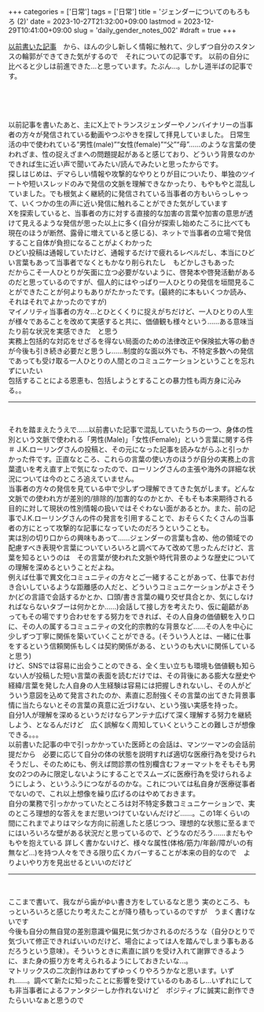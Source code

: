 +++
categories = ['日常']
tags = ['日常']
title = 'ジェンダーについてのもろもろ (2)'
date = 2023-10-27T21:32:00+09:00
lastmod = 2023-12-29T10:41:00+09:00
slug = 'daily_gender_notes_002'
#draft = true
+++

[以前書いた記事](../../../../2022/08/28/daily_gender_notes/)　から、ほんの少し新しく情報に触れて、少しずつ自分のスタンスの輪郭ができてきた気がするので　それについての記事です。
以前の自分に比べると少しは前進できた…と思っています。たぶん…。しかし道半ばの記事です。
<!--more-->
<br>
<br>
<br>

以前記事を書いたあと、主にX上でトランスジェンダーやノンバイナリーの当事者の方々が発信されている動画やつぶやきを探して拝見していました。
日常生活の中で使われている“男性(male)”“女性(female)”“父”“母”……のような言葉の使われざま、性の捉えざまへの問題提起があると感じており、どういう背景なのか　できれば生に近い声で聞いてみたい/読んでみたいと思ったからです。
<br>
探しはじめは、デマらしい情報や攻撃的なやりとりが目についたり、単独のツイートや短いスレッドのみで発信の文脈を理解できなかったり、もやもやと混乱していました。でも根気よく継続的に発信されている当事者の方もいらっしゃって、いくつかの生の声に近い発信に触れることができた気がしています
<br>
Xを探索していると、当事者の方に対する直接的な加害の言葉や加害の意思が透けて見えるような発信が思った以上に多く(自分が探索し始めたころに比べても現在のほうが断然、露骨に増えていると感じる)、ネットで当事者の立場で発信すること自体が負担になることがよくわかった
<br>
ひどい投稿は通報していたけど、通報するだけで疲れるレベルだし、本当にひどい言葉もあって当事者でなくともかなり削られたし　もどかしさもあった
<br>
だからこそ一人ひとりが矢面に立つ必要がないように、啓発本や啓発活動があるのだと思っているのですが、個人的にはやっぱり一人ひとりの発信を垣間見ることができたことが何よりもありがたかったです。(最終的に本もいくつか読み、それはそれでよかったのですが)
<br>
マイノリティ当事者の方々…とひとくくりに捉えがちだけど、一人ひとりの人生が様々であることを改めて実感すると共に、価値観も様々という……ある意味当たり前な状況を実感できた　と思う
<br>
実務上包括的な対応をせざるを得ない局面のための法律改正や保険拡大等の動きが今後も引き続き必要だと思うし……制度的な面以外でも、不特定多数への発信であっても受け取る一人ひとりの人間とのコミュニケーションということを忘れずにいたい
<br>
包括することによる恩恵も、包括しようとすることの暴力性も両方身に沁みる。。
<br>

***

<br>

それを踏まえたうえで……以前書いた記事で混乱していたうちの一つ、身体の性別という文脈で使われる「男性(Male)」「女性(Female)」という言葉に関する件
＃ J.K.ローリングさんの投稿と、その元になった記事を読みながらふと引っかかった件です。正直なところ、これらの言葉の使い方のほうが自分の実務上の言葉遣いを考え直す上で気になったので、ローリングさんの主張や海外の詳細な状況については今のところ追えていません。
<br>
当事者の方々の発信を見ている中で少しずつ理解できてきた気がします。どんな文脈での使われ方が差別的/排除的/加害的なのかとか、そもそも本来期待される目的に対して現状の性別情報の扱いではそぐわない面があるとか。また、前の記事でJ.K.ローリングさんの件の発言を引用することで、おそらくたくさんの当事者の方にとって攻撃的な記事になっていたのだろうということも。
<br>
実は別の切り口からの興味もあって……ジェンダーの言葉も含め、他の領域での配慮すべき表現や言葉についていろいろと調べてみて改めて思ったんだけど、言葉を知るというのは　その言葉が使われた文脈や時代背景のような歴史についての理解を深めるということだよね。
<br>
例えば仕事で異文化コミュニティの方々とご一緒することがあって、仕事でお付き合いしているような距離感の人だと、どういうコミュニケーションがよさそうか(どの言語で会話するかとか、口頭/書き言葉の織り交ぜ具合とか、気にしなければならないタブーは何かとか……)会話して接し方を考えたり、仮に齟齬があってもその場ですり合わせをする努力をできれば、その人自身の価値観を入り口に、その人の属するコミュニティの文化的宗教的な背景など……その人を中心に少しずつ丁寧に関係を築いていくことができる。(そういう人とは、一緒に仕事をするという信頼関係もしくは契約関係がある、というのも大いに関係していると思う)
<br>
けど、SNSでは容易に出会うことのできる、全く生い立ちも環境も価値観も知らない人が投稿した短い言葉の表面を読むだけでは、その背後にある膨大な歴史や経緯/言葉を発した人自身の人生経験は容易には把握しきれないし、その人がどういう意図を込めて発言されたのか、素直に忍耐強くその言葉の出てきた背景事情に当たらないとその言葉の真意に近づけない、という強い実感を持った。
<br>
自分1人が理解を深めるというだけならアンテナ広げて深く理解する努力を継続しよう、となるんだけど　広く誤解なく周知していくということの難しさが想像できる。。。
<br>
以前書いた記事の中で引っかかっていた医師との会話は、マンツーマンの会話前提だから　必要に応じて自分の体の状態を説明すれば適切な医療行為を受けられそうだし、そのためにも、例えば問診票の性別欄含むフォーマットをそもそも男女の2つのみに限定しないようにすることでスムーズに医療行為を受けられるようにしよう、というふうにつながるのかな。これについては私自身が医療従事者でないので、これ以上想像を繰り広げるのはやめておきます。
<br>
自分の業務で引っかかっていたところは対不特定多数コミュニケーションで、実のところ理想的な答えをまだ思いつけていないんだけど……。この1年くらいの間にこれまでよりはマシな方向に前進したと感じつつ、理想的な状態に至るまでにはいろいろな壁がある状況だと思っているので、どうなのだろう……まだもやもやを抱えている
詳しく書かないけど、様々な属性(体格/筋力/年齢/障がいの有無など…)を持つ人々をできる限り広くカバーすることが本来の目的なので　よりよいやり方を見出せるといいのだけど
<br>

***

<br>

ここまで書いて、我ながら歯がゆい書き方をしているなと思う
実のところ、もっといろいろと感じたり考えたことが降り積もっているのですが　うまく書けないです
<br>
今後も自分の無自覚の差別意識や偏見に気づかされるのだろうな（自分ひとりで気づいて修正できればいいのだけど、場合によっては人を踏んでしまう事もあるだろうという意味）。そういうときに素直に誤りを受け入れて謝罪できるように、また身の振り方を考えられるようにしておきたいな…。
<br>
マトリックスの二次創作はあわてずゆっくりやろうかなと思います。いずれ……。調べて新たに知ったことに影響を受けているのもあるし…いずれにしても非当事者によるファンタジーしか作れないけど　ポジティブに誠実に創作できたらいいなぁと思うので
<br>